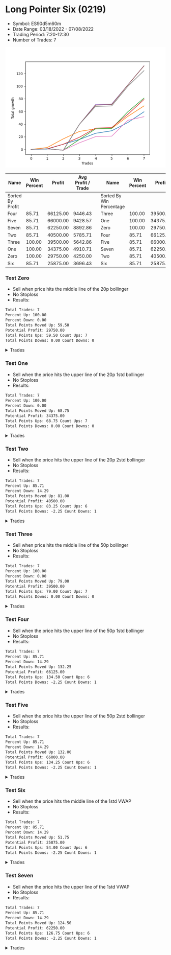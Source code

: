 # Long Pointer Six (0219) 
- Symbol: ES90d5m60m
- Date Range: 03/18/2022 - 07/08/2022
- Trading Period: 7:20-12:30
- Number of Trades: 7

![Plot](LongPointerSix(0219)ES90d5m60m.png)

| Name | Win Percent | Profit | Avg Profit / Trade |     | Name | Win Percent | Profit | Avg Profit / Trade |
| ---- | ----------- | ------ | ------------------ | --- | ---- | ----------- | ------ | ------------------ |
| Sorted By <br> Profit | | | | | Sorted By <br> Win Percentage ||||
| Four | 85.71 | 66125.00 | 9446.43 |     | Three | 100.00 | 39500.00 | 5642.86 |
| Five | 85.71 | 66000.00 | 9428.57 |     | One | 100.00 | 34375.00 | 4910.71 |
| Seven | 85.71 | 62250.00 | 8892.86 |     | Zero | 100.00 | 29750.00 | 4250.00 |
| Two | 85.71 | 40500.00 | 5785.71 |     | Four | 85.71 | 66125.00 | 9446.43 |
| Three | 100.00 | 39500.00 | 5642.86 |     | Five | 85.71 | 66000.00 | 9428.57 |
| One | 100.00 | 34375.00 | 4910.71 |     | Seven | 85.71 | 62250.00 | 8892.86 |
| Zero | 100.00 | 29750.00 | 4250.00 |     | Two | 85.71 | 40500.00 | 5785.71 |
| Six | 85.71 | 25875.00 | 3696.43 |     | Six | 85.71 | 25875.00 | 3696.43 |

### Test Zero
* Sell when price hits the middle line of the 20p bollinger
* No Stoploss
* Results:
```
Total Trades: 7
Percent Up: 100.00
Percent Down: 0.00
Total Points Moved Up: 59.50
Potential Profit: 29750.00
Total Points Ups: 59.50 Count Ups: 7
Total Points Downs: 0.00 Count Downs: 0
```

<details><summary>Trades</summary>

<code>In: 2022-03-23 10:55:00		Out: 2022-03-23 11:28:15		Total Position Time: 33:15		Total Move Up: 0.50		Total to Date: 0.50</code> <br />
<code>In: 2022-03-30 12:30:00		Out: 2022-03-30 12:46:25		Total Position Time: 16:25		Total Move Up: 7.75		Total to Date: 8.25</code> <br />
<code>In: 2022-04-20 12:05:00		Out: 2022-04-20 12:24:15		Total Position Time: 19:15		Total Move Up: 7.50		Total to Date: 15.75</code> <br />
<code>In: 2022-05-06 11:50:00		Out: 2022-05-06 11:54:15		Total Position Time: 04:15		Total Move Up: 9.75		Total to Date: 25.50</code> <br />
<code>In: 2022-06-08 10:45:00		Out: 2022-06-08 11:07:45		Total Position Time: 22:45		Total Move Up: 4.00		Total to Date: 29.50</code> <br />
<code>In: 2022-06-16 12:00:00		Out: 2022-06-16 12:09:30		Total Position Time: 09:30		Total Move Up: 13.00		Total to Date: 42.50</code> <br />
<code>In: 2022-06-30 12:25:00		Out: 2022-06-30 12:32:20		Total Position Time: 07:20		Total Move Up: 17.00		Total to Date: 59.50</code> <br />


</details>

### Test One
* Sell when the price hits the upper line of the 20p 1std bollinger
* No Stoploss
* Results:
```
Total Trades: 7
Percent Up: 100.00
Percent Down: 0.00
Total Points Moved Up: 68.75
Potential Profit: 34375.00
Total Points Ups: 68.75 Count Ups: 7
Total Points Downs: 0.00 Count Downs: 0
```

<details><summary>Trades</summary>

<code>In: 2022-03-23 10:55:00		Out: 2022-03-23 11:48:00		Total Position Time: 53:00		Total Move Up: 3.00		Total to Date: 3.00</code> <br />
<code>In: 2022-03-30 12:30:00		Out: 2022-03-30 12:59:50		Total Position Time: 29:50		Total Move Up: 13.75		Total to Date: 16.75</code> <br />
<code>In: 2022-04-20 12:05:00		Out: 2022-04-20 12:45:15		Total Position Time: 40:15		Total Move Up: 11.75		Total to Date: 28.50</code> <br />
<code>In: 2022-05-06 11:50:00		Out: 2022-05-06 12:31:25		Total Position Time: 41:25		Total Move Up: 4.00		Total to Date: 32.50</code> <br />
<code>In: 2022-06-08 10:45:00		Out: 2022-06-08 11:45:55		Total Position Time: 60:55		Total Move Up: 0.75		Total to Date: 33.25</code> <br />
<code>In: 2022-06-16 12:00:00		Out: 2022-06-16 12:20:15		Total Position Time: 20:15		Total Move Up: 19.00		Total to Date: 52.25</code> <br />
<code>In: 2022-06-30 12:25:00		Out: 2022-07-01 06:41:25		Total Position Time: 1096:25		Total Move Up: 16.50		Total to Date: 68.75</code> <br />


</details>

### Test Two
* Sell when the price hits the upper line of the 20p 2std bollinger
* No Stoploss
* Results:
```
Total Trades: 7
Percent Up: 85.71
Percent Down: 14.29
Total Points Moved Up: 81.00
Potential Profit: 40500.00
Total Points Ups: 83.25 Count Ups: 6
Total Points Downs: -2.25 Count Downs: 1
```

<details><summary>Trades</summary>

<code>In: 2022-03-23 10:55:00		Out: 2022-03-23 11:55:55		Total Position Time: 60:55		Total Move Up: 1.00		Total to Date: 1.00</code> <br />
<code>In: 2022-03-30 12:30:00		Out: 2022-03-31 07:00:55		Total Position Time: 1110:55		Total Move Up: -2.25		Total to Date: -1.25</code> <br />
<code>In: 2022-04-20 12:05:00		Out: 2022-04-20 12:48:00		Total Position Time: 43:00		Total Move Up: 17.00		Total to Date: 15.75</code> <br />
<code>In: 2022-05-06 11:50:00		Out: 2022-05-06 12:38:10		Total Position Time: 48:10		Total Move Up: 16.75		Total to Date: 32.50</code> <br />
<code>In: 2022-06-08 10:45:00		Out: 2022-06-08 11:45:55		Total Position Time: 60:55		Total Move Up: 0.75		Total to Date: 33.25</code> <br />
<code>In: 2022-06-16 12:00:00		Out: 2022-06-17 06:30:15		Total Position Time: 1110:15		Total Move Up: 26.25		Total to Date: 59.50</code> <br />
<code>In: 2022-06-30 12:25:00		Out: 2022-07-01 06:46:10		Total Position Time: 1101:10		Total Move Up: 21.50		Total to Date: 81.00</code> <br />


</details>

### Test Three
* Sell when price hits the middle line of the 50p bollinger
* No Stoploss
* Results:
```
Total Trades: 7
Percent Up: 100.00
Percent Down: 0.00
Total Points Moved Up: 79.00
Potential Profit: 39500.00
Total Points Ups: 79.00 Count Ups: 7
Total Points Downs: 0.00 Count Downs: 0
```

<details><summary>Trades</summary>

<code>In: 2022-03-23 10:55:00		Out: 2022-03-23 11:55:55		Total Position Time: 60:55		Total Move Up: 1.00		Total to Date: 1.00</code> <br />
<code>In: 2022-03-30 12:30:00		Out: 2022-03-31 06:30:00		Total Position Time: 1080:00		Total Move Up: 7.25		Total to Date: 8.25</code> <br />
<code>In: 2022-04-20 12:05:00		Out: 2022-04-20 12:25:50		Total Position Time: 20:50		Total Move Up: 11.00		Total to Date: 19.25</code> <br />
<code>In: 2022-05-06 11:50:00		Out: 2022-05-06 12:37:20		Total Position Time: 47:20		Total Move Up: 14.50		Total to Date: 33.75</code> <br />
<code>In: 2022-06-08 10:45:00		Out: 2022-06-08 11:45:55		Total Position Time: 60:55		Total Move Up: 0.75		Total to Date: 34.50</code> <br />
<code>In: 2022-06-16 12:00:00		Out: 2022-06-16 12:10:20		Total Position Time: 10:20		Total Move Up: 21.00		Total to Date: 55.50</code> <br />
<code>In: 2022-06-30 12:25:00		Out: 2022-06-30 12:36:55		Total Position Time: 11:55		Total Move Up: 23.50		Total to Date: 79.00</code> <br />


</details>

### Test Four
* Sell when the price hits the upper line of the 50p 1std bollinger
* No Stoploss
* Results:
```
Total Trades: 7
Percent Up: 85.71
Percent Down: 14.29
Total Points Moved Up: 132.25
Potential Profit: 66125.00
Total Points Ups: 134.50 Count Ups: 6
Total Points Downs: -2.25 Count Downs: 1
```

<details><summary>Trades</summary>

<code>In: 2022-03-23 10:55:00		Out: 2022-03-23 11:55:55		Total Position Time: 60:55		Total Move Up: 1.00		Total to Date: 1.00</code> <br />
<code>In: 2022-03-30 12:30:00		Out: 2022-03-31 07:00:55		Total Position Time: 1110:55		Total Move Up: -2.25		Total to Date: -1.25</code> <br />
<code>In: 2022-04-20 12:05:00		Out: 2022-04-21 06:30:05		Total Position Time: 1105:05		Total Move Up: 41.00		Total to Date: 39.75</code> <br />
<code>In: 2022-05-06 11:50:00		Out: 2022-05-06 12:48:15		Total Position Time: 58:15		Total Move Up: 31.25		Total to Date: 71.00</code> <br />
<code>In: 2022-06-08 10:45:00		Out: 2022-06-08 11:45:55		Total Position Time: 60:55		Total Move Up: 0.75		Total to Date: 71.75</code> <br />
<code>In: 2022-06-16 12:00:00		Out: 2022-06-17 06:30:50		Total Position Time: 1110:50		Total Move Up: 30.25		Total to Date: 102.00</code> <br />
<code>In: 2022-06-30 12:25:00		Out: 2022-07-01 06:55:55		Total Position Time: 1110:55		Total Move Up: 30.25		Total to Date: 132.25</code> <br />


</details>

### Test Five
* Sell when the price hits the upper line of the 50p 2std bollinger
* No Stoploss
* Results:
```
Total Trades: 7
Percent Up: 85.71
Percent Down: 14.29
Total Points Moved Up: 132.00
Potential Profit: 66000.00
Total Points Ups: 134.25 Count Ups: 6
Total Points Downs: -2.25 Count Downs: 1
```

<details><summary>Trades</summary>

<code>In: 2022-03-23 10:55:00		Out: 2022-03-23 11:55:55		Total Position Time: 60:55		Total Move Up: 1.00		Total to Date: 1.00</code> <br />
<code>In: 2022-03-30 12:30:00		Out: 2022-03-31 07:00:55		Total Position Time: 1110:55		Total Move Up: -2.25		Total to Date: -1.25</code> <br />
<code>In: 2022-04-20 12:05:00		Out: 2022-04-21 06:30:05		Total Position Time: 1105:05		Total Move Up: 41.00		Total to Date: 39.75</code> <br />
<code>In: 2022-05-06 11:50:00		Out: 2022-05-06 12:50:55		Total Position Time: 60:55		Total Move Up: 30.25		Total to Date: 70.00</code> <br />
<code>In: 2022-06-08 10:45:00		Out: 2022-06-08 11:45:55		Total Position Time: 60:55		Total Move Up: 0.75		Total to Date: 70.75</code> <br />
<code>In: 2022-06-16 12:00:00		Out: 2022-06-17 06:30:55		Total Position Time: 1110:55		Total Move Up: 31.00		Total to Date: 101.75</code> <br />
<code>In: 2022-06-30 12:25:00		Out: 2022-07-01 06:55:55		Total Position Time: 1110:55		Total Move Up: 30.25		Total to Date: 132.00</code> <br />


</details>

### Test Six
* Sell when the price hits the middle line of the 1std VWAP
* No Stoploss
* Results:
```
Total Trades: 7
Percent Up: 85.71
Percent Down: 14.29
Total Points Moved Up: 51.75
Potential Profit: 25875.00
Total Points Ups: 54.00 Count Ups: 6
Total Points Downs: -2.25 Count Downs: 1
```

<details><summary>Trades</summary>

<code>In: 2022-03-23 10:55:00		Out: 2022-03-23 11:55:55		Total Position Time: 60:55		Total Move Up: 1.00		Total to Date: 1.00</code> <br />
<code>In: 2022-03-30 12:30:00		Out: 2022-03-31 07:00:55		Total Position Time: 1110:55		Total Move Up: -2.25		Total to Date: -1.25</code> <br />
<code>In: 2022-04-20 12:05:00		Out: 2022-04-20 12:26:10		Total Position Time: 21:10		Total Move Up: 11.75		Total to Date: 10.50</code> <br />
<code>In: 2022-05-06 11:50:00		Out: 2022-05-06 11:54:15		Total Position Time: 04:15		Total Move Up: 9.75		Total to Date: 20.25</code> <br />
<code>In: 2022-06-08 10:45:00		Out: 2022-06-08 11:45:55		Total Position Time: 60:55		Total Move Up: 0.75		Total to Date: 21.00</code> <br />
<code>In: 2022-06-16 12:00:00		Out: 2022-06-17 06:30:05		Total Position Time: 1110:05		Total Move Up: 25.00		Total to Date: 46.00</code> <br />
<code>In: 2022-06-30 12:25:00		Out: 2022-06-30 12:26:10		Total Position Time: 01:10		Total Move Up: 5.75		Total to Date: 51.75</code> <br />


</details>

### Test Seven
* Sell when the price hits the upper line of the 1std VWAP
* No Stoploss
* Results:
```
Total Trades: 7
Percent Up: 85.71
Percent Down: 14.29
Total Points Moved Up: 124.50
Potential Profit: 62250.00
Total Points Ups: 126.75 Count Ups: 6
Total Points Downs: -2.25 Count Downs: 1
```

<details><summary>Trades</summary>

<code>In: 2022-03-23 10:55:00		Out: 2022-03-23 11:55:55		Total Position Time: 60:55		Total Move Up: 1.00		Total to Date: 1.00</code> <br />
<code>In: 2022-03-30 12:30:00		Out: 2022-03-31 07:00:55		Total Position Time: 1110:55		Total Move Up: -2.25		Total to Date: -1.25</code> <br />
<code>In: 2022-04-20 12:05:00		Out: 2022-04-21 06:30:05		Total Position Time: 1105:05		Total Move Up: 41.00		Total to Date: 39.75</code> <br />
<code>In: 2022-05-06 11:50:00		Out: 2022-05-06 12:40:40		Total Position Time: 50:40		Total Move Up: 28.25		Total to Date: 68.00</code> <br />
<code>In: 2022-06-08 10:45:00		Out: 2022-06-08 11:45:55		Total Position Time: 60:55		Total Move Up: 0.75		Total to Date: 68.75</code> <br />
<code>In: 2022-06-16 12:00:00		Out: 2022-06-17 06:30:55		Total Position Time: 1110:55		Total Move Up: 31.00		Total to Date: 99.75</code> <br />
<code>In: 2022-06-30 12:25:00		Out: 2022-07-01 06:46:20		Total Position Time: 1101:20		Total Move Up: 24.75		Total to Date: 124.50</code> <br />


</details>